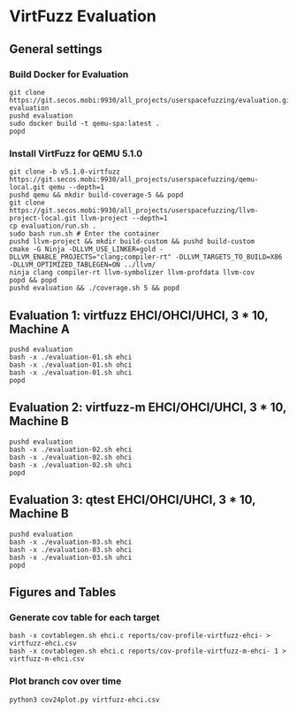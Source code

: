 # VirtFuzz Evaluation

## General settings

### Build Docker for Evaluation 
```
git clone https://git.secos.mobi:9930/all_projects/userspacefuzzing/evaluation.git evaluation
pushd evaluation
sudo docker build -t qemu-spa:latest .
popd
```

### Install VirtFuzz for QEMU 5.1.0
```
git clone -b v5.1.0-virtfuzz https://git.secos.mobi:9930/all_projects/userspacefuzzing/qemu-local.git qemu --depth=1
pushd qemu && mkdir build-coverage-5 && popd
git clone https://git.secos.mobi:9930/all_projects/userspacefuzzing/llvm-project-local.git llvm-project --depth=1
cp evaluation/run.sh .
sudo bash run.sh # Enter the container
pushd llvm-project && mkdir build-custom && pushd build-custom
cmake -G Ninja -DLLVM_USE_LINKER=gold -DLLVM_ENABLE_PROJECTS="clang;compiler-rt" -DLLVM_TARGETS_TO_BUILD=X86 -DLLVM_OPTIMIZED_TABLEGEN=ON ../llvm/
ninja clang compiler-rt llvm-symbolizer llvm-profdata llvm-cov
popd && popd
pushd evaluation && ./coverage.sh 5 && popd
```

## Evaluation 1: virtfuzz EHCI/OHCI/UHCI, 3 * 10, Machine A
```
pushd evaluation
bash -x ./evaluation-01.sh ehci
bash -x ./evaluation-01.sh ohci
bash -x ./evaluation-01.sh uhci
popd
```

## Evaluation 2: virtfuzz-m EHCI/OHCI/UHCI, 3 * 10, Machine B
```
pushd evaluation
bash -x ./evaluation-02.sh ehci
bash -x ./evaluation-02.sh ohci
bash -x ./evaluation-02.sh uhci
popd
```

## Evaluation 3: qtest EHCI/OHCI/UHCI, 3 * 10, Machine B
```
pushd evaluation
bash -x ./evaluation-03.sh ehci
bash -x ./evaluation-03.sh ohci
bash -x ./evaluation-03.sh uhci
popd
```

## Figures and Tables

### Generate cov table for each target
```
bash -x covtablegen.sh ehci.c reports/cov-profile-virtfuzz-ehci- > virtfuzz-ehci.csv
bash -x covtablegen.sh ehci.c reports/cov-profile-virtfuzz-m-ehci- 1 > virtfuzz-m-ehci.csv
```

### Plot branch cov over time
```
python3 cov24plot.py virtfuzz-ehci.csv
```

